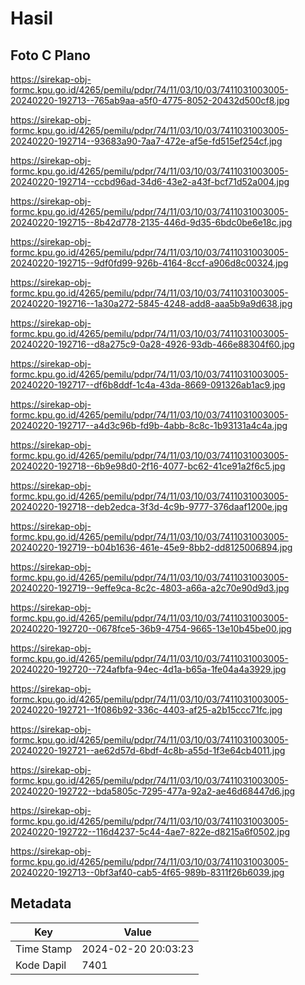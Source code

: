 # Hasil

## Foto C Plano

https://sirekap-obj-formc.kpu.go.id/4265/pemilu/pdpr/74/11/03/10/03/7411031003005-20240220-192713--765ab9aa-a5f0-4775-8052-20432d500cf8.jpg

https://sirekap-obj-formc.kpu.go.id/4265/pemilu/pdpr/74/11/03/10/03/7411031003005-20240220-192714--93683a90-7aa7-472e-af5e-fd515ef254cf.jpg

https://sirekap-obj-formc.kpu.go.id/4265/pemilu/pdpr/74/11/03/10/03/7411031003005-20240220-192714--ccbd96ad-34d6-43e2-a43f-bcf71d52a004.jpg

https://sirekap-obj-formc.kpu.go.id/4265/pemilu/pdpr/74/11/03/10/03/7411031003005-20240220-192715--8b42d778-2135-446d-9d35-6bdc0be6e18c.jpg

https://sirekap-obj-formc.kpu.go.id/4265/pemilu/pdpr/74/11/03/10/03/7411031003005-20240220-192715--9df0fd99-926b-4164-8ccf-a906d8c00324.jpg

https://sirekap-obj-formc.kpu.go.id/4265/pemilu/pdpr/74/11/03/10/03/7411031003005-20240220-192716--1a30a272-5845-4248-add8-aaa5b9a9d638.jpg

https://sirekap-obj-formc.kpu.go.id/4265/pemilu/pdpr/74/11/03/10/03/7411031003005-20240220-192716--d8a275c9-0a28-4926-93db-466e88304f60.jpg

https://sirekap-obj-formc.kpu.go.id/4265/pemilu/pdpr/74/11/03/10/03/7411031003005-20240220-192717--df6b8ddf-1c4a-43da-8669-091326ab1ac9.jpg

https://sirekap-obj-formc.kpu.go.id/4265/pemilu/pdpr/74/11/03/10/03/7411031003005-20240220-192717--a4d3c96b-fd9b-4abb-8c8c-1b93131a4c4a.jpg

https://sirekap-obj-formc.kpu.go.id/4265/pemilu/pdpr/74/11/03/10/03/7411031003005-20240220-192718--6b9e98d0-2f16-4077-bc62-41ce91a2f6c5.jpg

https://sirekap-obj-formc.kpu.go.id/4265/pemilu/pdpr/74/11/03/10/03/7411031003005-20240220-192718--deb2edca-3f3d-4c9b-9777-376daaf1200e.jpg

https://sirekap-obj-formc.kpu.go.id/4265/pemilu/pdpr/74/11/03/10/03/7411031003005-20240220-192719--b04b1636-461e-45e9-8bb2-dd8125006894.jpg

https://sirekap-obj-formc.kpu.go.id/4265/pemilu/pdpr/74/11/03/10/03/7411031003005-20240220-192719--9effe9ca-8c2c-4803-a66a-a2c70e90d9d3.jpg

https://sirekap-obj-formc.kpu.go.id/4265/pemilu/pdpr/74/11/03/10/03/7411031003005-20240220-192720--0678fce5-36b9-4754-9665-13e10b45be00.jpg

https://sirekap-obj-formc.kpu.go.id/4265/pemilu/pdpr/74/11/03/10/03/7411031003005-20240220-192720--724afbfa-94ec-4d1a-b65a-1fe04a4a3929.jpg

https://sirekap-obj-formc.kpu.go.id/4265/pemilu/pdpr/74/11/03/10/03/7411031003005-20240220-192721--1f086b92-336c-4403-af25-a2b15ccc71fc.jpg

https://sirekap-obj-formc.kpu.go.id/4265/pemilu/pdpr/74/11/03/10/03/7411031003005-20240220-192721--ae62d57d-6bdf-4c8b-a55d-1f3e64cb4011.jpg

https://sirekap-obj-formc.kpu.go.id/4265/pemilu/pdpr/74/11/03/10/03/7411031003005-20240220-192722--bda5805c-7295-477a-92a2-ae46d68447d6.jpg

https://sirekap-obj-formc.kpu.go.id/4265/pemilu/pdpr/74/11/03/10/03/7411031003005-20240220-192722--116d4237-5c44-4ae7-822e-d8215a6f0502.jpg

https://sirekap-obj-formc.kpu.go.id/4265/pemilu/pdpr/74/11/03/10/03/7411031003005-20240220-192713--0bf3af40-cab5-4f65-989b-8311f26b6039.jpg


## Metadata

| Key        | Value               |
| ---------- | ------------------- |
| Time Stamp | 2024-02-20 20:03:23 |
| Kode Dapil | 7401                |



